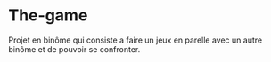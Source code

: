 # The-game
Projet en binôme qui consiste a faire un jeux en parelle avec un autre binôme et de pouvoir se confronter.

